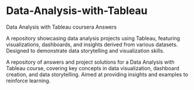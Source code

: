 # Data-Analysis-with-Tableau
Data Analysis with Tableau coursera Answers

A repository showcasing data analysis projects using Tableau, featuring visualizations, dashboards, and insights derived from various datasets. Designed to demonstrate data storytelling and visualization skills.

A repository of answers and project solutions for a Data Analysis with Tableau course, covering key concepts in data visualization, dashboard creation, and data storytelling. Aimed at providing insights and examples to reinforce learning.

